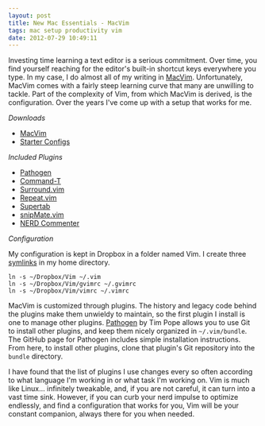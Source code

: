 ```yaml
---
layout: post
title: New Mac Essentials - MacVim
tags: mac setup productivity vim
date: 2012-07-29 10:49:11
---
```


Investing time learning a text editor is a serious commitment. Over time, you find yourself reaching for the editor's built-in shortcut keys everywhere you type. In my case, I do almost all of my writing in [MacVim][1]. Unfortunately, MacVim comes with a fairly steep learning curve that many are unwilling to tackle. Part of the complexity of Vim, from which MacVim is derived, is the configuration. Over the years I've come up with a setup that works for me.

*Downloads*

* [MacVim][2]
* [Starter Configs][3]

*Included Plugins*

* [Pathogen][4]
* [Command-T][5]
* [Surround.vim][6]
* [Repeat.vim][7]
* [Supertab][8]
* [snipMate.vim][9]
* [NERD Commenter][10]

*Configuration*

My configuration is kept in Dropbox in a folder named Vim. I create three [symlinks](https://en.wikipedia.org/wiki/Symbolic_link) in my home directory.

    ln -s ~/Dropbox/Vim ~/.vim
    ln -s ~/Dropbox/Vim/gvimrc ~/.gvimrc
    ln -s ~/Dropbox/Vim/vimrc ~/.vimrc

MacVim is customized through plugins. The history and legacy code behind the plugins make them unwieldy to maintain, so the first plugin I install is one to manage other plugins. [Pathogen][11] by Tim Pope allows you to use Git to install other plugins, and keep them nicely organized in `~/.vim/bundle`. The GitHub page for Pathogen includes simple installation instructions. From here, to install other plugins, clone that plugin's Git repository into the `bundle` directory.  

I have found that the list of plugins I use changes every so often according to what language I'm working in or what task I'm working on. Vim is much like Linux… infinitely tweakable, and, if you are not careful, it can turn into a vast time sink. However, if you can curb your nerd impulse to optimize endlessly, and find a configuration that works for you, Vim will be your constant companion, always there for you when needed. 

[1]: https://jonathanbuys.com/08-04-2011/Text_Editing_in_MacVim.html
[2]: https://code.google.com/p/macvim/
[3]: https://www.dropbox.com/s/ibwodymcbt2u1i4/Vim.zip
[4]: http://www.vim.org/scripts/script.php?script_id=2332
[5]: https://wincent.com/products/command-t
[6]: https://github.com/tpope/vim-surround
[7]: https://github.com/tpope/vim-repeat
[8]: https://github.com/tsaleh/vim-supertab
[9]: http://www.vim.org/scripts/script.php?script_id=2540
[10]: https://github.com/scrooloose/nerdcommenter
[11]: http://www.vim.org/scripts/script.php?script_id=2332

